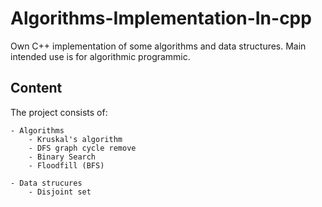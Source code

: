 # Algorithms-Implementation-In-cpp

Own C++ implementation of some algorithms and data structures.
Main intended use is for algorithmic programmic.

## Content
The project consists of:

    - Algorithms
        - Kruskal's algorithm
        - DFS graph cycle remove
        - Binary Search
        - Floodfill (BFS)
    
    - Data strucures
        - Disjoint set 
  